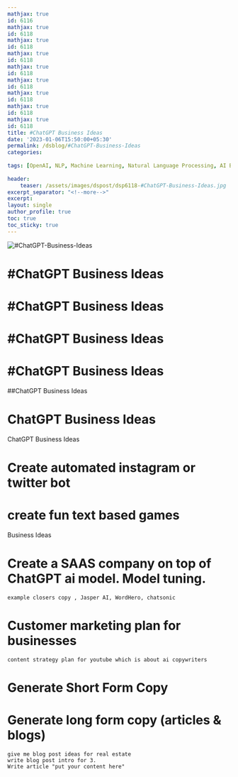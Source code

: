 ```yaml
--- 
mathjax: true
id: 6116
mathjax: true
id: 6118
mathjax: true
id: 6118
mathjax: true
id: 6118
mathjax: true
id: 6118
mathjax: true
id: 6118
mathjax: true
id: 6118
mathjax: true
id: 6118
mathjax: true
id: 6118
title: #ChatGPT Business Ideas
date: '2023-01-06T15:50:00+05:30'   
permalink: /dsblog/#ChatGPT-Business-Ideas
categories:   
   
tags: [OpenAI, NLP, Machine Learning, Natural Language Processing, AI Business Ideas, GPT]   
   
header:   
    teaser: /assets/images/dspost/dsp6118-#ChatGPT-Business-Ideas.jpg
excerpt_separator: "<!--more-->"   
excerpt:   
layout: single   
author_profile: true   
toc: true   
toc_sticky: true
--- 
```


   
![#ChatGPT-Business-Ideas](/assets/images/dspost/dsp6118-#ChatGPT-Business-Ideas.jpg)

# #ChatGPT Business Ideas


# #ChatGPT Business Ideas


# #ChatGPT Business Ideas


# #ChatGPT Business Ideas


##ChatGPT Business Ideas


# ChatGPT Business Ideas

ChatGPT Business Ideas 

# Create automated instagram or twitter bot 	
# create fun text based games 


Business Ideas 
# Create a SAAS company on top of ChatGPT ai model. Model tuning.
	example closers copy , Jasper AI, WordHero, chatsonic 

# Customer marketing plan for businesses
	content strategy plan for youtube which is about ai copywriters
	
# Generate Short Form Copy 
# Generate long form copy (articles & blogs)
	give me blog post ideas for real estate 
	write blog post intro for 3.
	Write article "put your content here"


